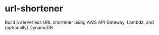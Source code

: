 # url-shortener
Build a serverless URL shortener using AWS API Gateway, Lambda, and (optionally) DynamoDB
